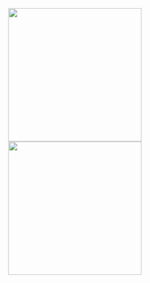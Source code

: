 <div style="display: inline">
    <img height=270 align="center" src="https://github-readme-stats.vercel.app/api?username=bloogefest&show_icons=true&show=reviews,discussions_started,discussions_answered&theme=dark&bg_color=00000000&hide_border=true&locale=ru&include_all_commits=true&number_format=long&custom_title=Статистика%20пользователя"/>
    <img height=270 align="center" src="https://github-readme-stats.vercel.app/api/top-langs/?username=bloogefest&langs_count=20&theme=dark&bg_color=00000000&hide_border=true&layout=compact&locale=ru&custom_title=Используемые%20языки"/>
</div>
